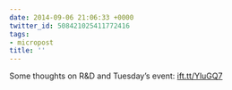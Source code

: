 ```yaml
---
date: 2014-09-06 21:06:33 +0000
twitter_id: 508421025411772416
tags:
- micropost
title: ''
---
```


Some thoughts on R&amp;D and Tuesday’s event: [ift.tt/YluGQ7](http://ift.tt/YluGQ7)
